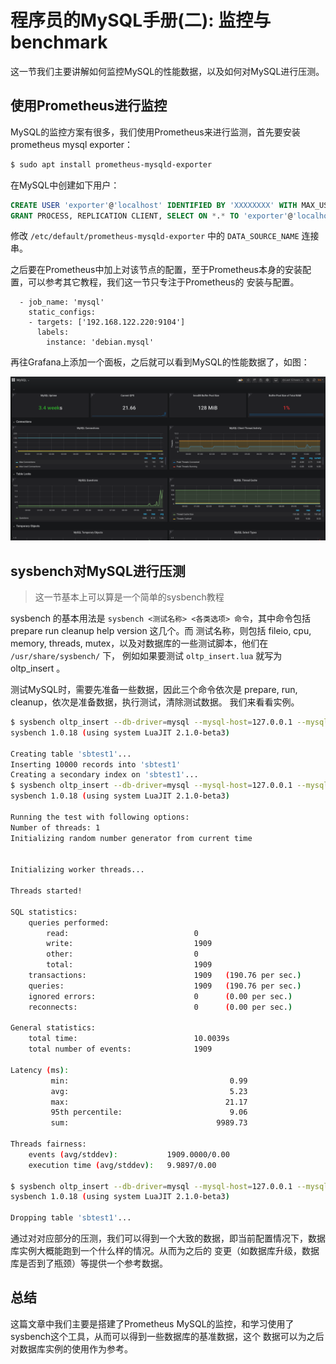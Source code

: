 # 程序员的MySQL手册(二): 监控与benchmark

这一节我们主要讲解如何监控MySQL的性能数据，以及如何对MySQL进行压测。

## 使用Prometheus进行监控

MySQL的监控方案有很多，我们使用Prometheus来进行监测，首先要安装prometheus mysql exporter：

```bash
$ sudo apt install prometheus-mysqld-exporter
```

在MySQL中创建如下用户：

```sql
CREATE USER 'exporter'@'localhost' IDENTIFIED BY 'XXXXXXXX' WITH MAX_USER_CONNECTIONS 3;
GRANT PROCESS, REPLICATION CLIENT, SELECT ON *.* TO 'exporter'@'localhost';
```

修改 `/etc/default/prometheus-mysqld-exporter` 中的 `DATA_SOURCE_NAME` 连接串。

之后要在Prometheus中加上对该节点的配置，至于Prometheus本身的安装配置，可以参考其它教程，我们这一节只专注于Prometheus的
安装与配置。

```
  - job_name: 'mysql'
    static_configs:
    - targets: ['192.168.122.220:9104']
      labels:
        instance: 'debian.mysql'
```

再往Grafana上添加一个面板，之后就可以看到MySQL的性能数据了，如图：

![Grafana MySQL面板](./img/grafana_mysql.png)

## sysbench对MySQL进行压测

> 这一节基本上可以算是一个简单的sysbench教程

sysbench 的基本用法是 `sysbench <测试名称> <各类选项> 命令`，其中命令包括 prepare run cleanup help version 这几个。而
测试名称，则包括 fileio, cpu, memory, threads, mutex，以及对数据库的一些测试脚本，他们在 `/usr/share/sysbench/` 下，
例如如果要测试 `oltp_insert.lua` 就写为 oltp_insert 。

测试MySQL时，需要先准备一些数据，因此三个命令依次是 prepare, run, cleanup，依次是准备数据，执行测试，清除测试数据。
我们来看看实例。

```bash
$ sysbench oltp_insert --db-driver=mysql --mysql-host=127.0.0.1 --mysql-db=sbtest --mysql-user=root --mysql-password=new_password prepare
sysbench 1.0.18 (using system LuaJIT 2.1.0-beta3)

Creating table 'sbtest1'...
Inserting 10000 records into 'sbtest1'
Creating a secondary index on 'sbtest1'...
$ sysbench oltp_insert --db-driver=mysql --mysql-host=127.0.0.1 --mysql-db=sbtest --mysql-user=root --mysql-password=new_password run
sysbench 1.0.18 (using system LuaJIT 2.1.0-beta3)

Running the test with following options:
Number of threads: 1
Initializing random number generator from current time


Initializing worker threads...

Threads started!

SQL statistics:
    queries performed:
        read:                            0
        write:                           1909
        other:                           0
        total:                           1909
    transactions:                        1909   (190.76 per sec.)
    queries:                             1909   (190.76 per sec.)
    ignored errors:                      0      (0.00 per sec.)
    reconnects:                          0      (0.00 per sec.)

General statistics:
    total time:                          10.0039s
    total number of events:              1909

Latency (ms):
         min:                                    0.99
         avg:                                    5.23
         max:                                   21.17
         95th percentile:                        9.06
         sum:                                 9989.73

Threads fairness:
    events (avg/stddev):           1909.0000/0.00
    execution time (avg/stddev):   9.9897/0.00

$ sysbench oltp_insert --db-driver=mysql --mysql-host=127.0.0.1 --mysql-db=sbtest --mysql-user=root --mysql-password=new_password cleanup
sysbench 1.0.18 (using system LuaJIT 2.1.0-beta3)

Dropping table 'sbtest1'...
```

通过对对应部分的压测，我们可以得到一个大致的数据，即当前配置情况下，数据库实例大概能跑到一个什么样的情况。从而为之后的
变更（如数据库升级，数据库是否到了瓶颈）等提供一个参考数据。

## 总结

这篇文章中我们主要是搭建了Prometheus MySQL的监控，和学习使用了sysbench这个工具，从而可以得到一些数据库的基准数据，这个
数据可以为之后对数据库实例的使用作为参考。
